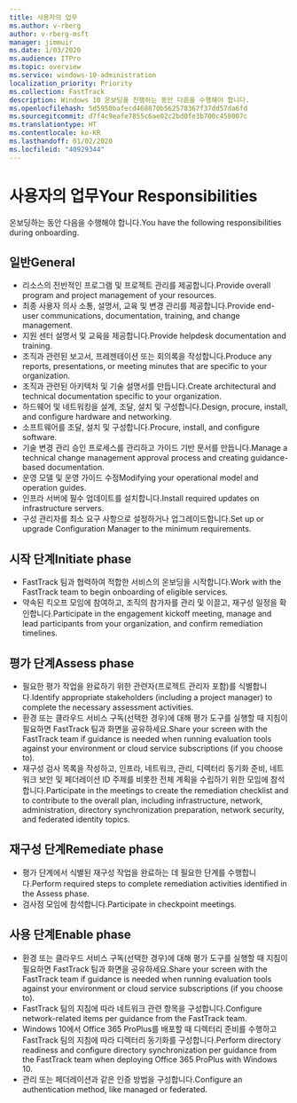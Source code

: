 ```yaml
---
title: 사용자의 업무
ms.author: v-rberg
author: v-rberg-msft
manager: jimmuir
ms.date: 1/03/2020
ms.audience: ITPro
ms.topic: overview
ms.service: windows-10-administration
localization_priority: Priority
ms.collection: FastTrack
description: Windows 10 온보딩을 진행하는 동안 다음을 수행해야 합니다.
ms.openlocfilehash: 5d5950bafecd468870b562578367f37dd57da6fd
ms.sourcegitcommit: d7f4c9eafe7855c6ae02c2bd0fe3b700c458007c
ms.translationtype: HT
ms.contentlocale: ko-KR
ms.lasthandoff: 01/02/2020
ms.locfileid: "40929344"
---
```

# <a name="your-responsibilities"></a><span data-ttu-id="538d5-103">사용자의 업무</span><span class="sxs-lookup"><span data-stu-id="538d5-103">Your Responsibilities</span></span>

<span data-ttu-id="538d5-104">온보딩하는 동안 다음을 수행해야 합니다.</span><span class="sxs-lookup"><span data-stu-id="538d5-104">You have the following responsibilities during onboarding.</span></span>

## <a name="general"></a><span data-ttu-id="538d5-105">일반</span><span class="sxs-lookup"><span data-stu-id="538d5-105">General</span></span>

- <span data-ttu-id="538d5-106">리소스의 전반적인 프로그램 및 프로젝트 관리를 제공합니다.</span><span class="sxs-lookup"><span data-stu-id="538d5-106">Provide overall program and project management of your resources.</span></span>
- <span data-ttu-id="538d5-107">최종 사용자 의사 소통, 설명서, 교육 및 변경 관리를 제공합니다.</span><span class="sxs-lookup"><span data-stu-id="538d5-107">Provide end-user communications, documentation, training, and change management.</span></span>
- <span data-ttu-id="538d5-108">지원 센터 설명서 및 교육을 제공합니다.</span><span class="sxs-lookup"><span data-stu-id="538d5-108">Provide helpdesk documentation and training.</span></span>
- <span data-ttu-id="538d5-109">조직과 관련된 보고서, 프레젠테이션 또는 회의록을 작성합니다.</span><span class="sxs-lookup"><span data-stu-id="538d5-109">Produce any reports, presentations, or meeting minutes that are specific to your organization.</span></span>
- <span data-ttu-id="538d5-110">조직과 관련된 아키텍처 및 기술 설명서를 만듭니다.</span><span class="sxs-lookup"><span data-stu-id="538d5-110">Create architectural and technical documentation specific to your organization.</span></span>
- <span data-ttu-id="538d5-111">하드웨어 및 네트워킹을 설계, 조달, 설치 및 구성합니다.</span><span class="sxs-lookup"><span data-stu-id="538d5-111">Design, procure, install, and configure hardware and networking.</span></span>
- <span data-ttu-id="538d5-112">소프트웨어를 조달, 설치 및 구성합니다.</span><span class="sxs-lookup"><span data-stu-id="538d5-112">Procure, install, and configure software.</span></span>
- <span data-ttu-id="538d5-113">기술 변경 관리 승인 프로세스를 관리하고 가이드 기반 문서를 만듭니다.</span><span class="sxs-lookup"><span data-stu-id="538d5-113">Manage a technical change management approval process and creating guidance-based documentation.</span></span>
- <span data-ttu-id="538d5-114">운영 모델 및 운영 가이드 수정</span><span class="sxs-lookup"><span data-stu-id="538d5-114">Modifying your operational model and operation guides.</span></span>
- <span data-ttu-id="538d5-115">인프라 서버에 필수 업데이트를 설치합니다.</span><span class="sxs-lookup"><span data-stu-id="538d5-115">Install required updates on infrastructure servers.</span></span>
- <span data-ttu-id="538d5-116">구성 관리자를 최소 요구 사항으로 설정하거나 업그레이드합니다.</span><span class="sxs-lookup"><span data-stu-id="538d5-116">Set up or upgrade Configuration Manager to the minimum requirements.</span></span>

## <a name="initiate-phase"></a><span data-ttu-id="538d5-117">시작 단계</span><span class="sxs-lookup"><span data-stu-id="538d5-117">Initiate phase</span></span>

- <span data-ttu-id="538d5-118">FastTrack 팀과 협력하여 적합한 서비스의 온보딩을 시작합니다.</span><span class="sxs-lookup"><span data-stu-id="538d5-118">Work with the FastTrack team to begin onboarding of eligible services.</span></span>
- <span data-ttu-id="538d5-119">약속된 킥오프 모임에 참여하고, 조직의 참가자를 관리 및 이끌고, 재구성 일정을 확인합니다.</span><span class="sxs-lookup"><span data-stu-id="538d5-119">Participate in the engagement kickoff meeting, manage and lead participants from your organization, and confirm remediation timelines.</span></span>

## <a name="assess-phase"></a><span data-ttu-id="538d5-120">평가 단계</span><span class="sxs-lookup"><span data-stu-id="538d5-120">Assess phase</span></span>

- <span data-ttu-id="538d5-121">필요한 평가 작업을 완료하기 위한 관련자(프로젝트 관리자 포함)를 식별합니다.</span><span class="sxs-lookup"><span data-stu-id="538d5-121">Identify appropriate stakeholders (including a project manager) to complete the necessary assessment activities.</span></span>
- <span data-ttu-id="538d5-122">환경 또는 클라우드 서비스 구독(선택한 경우)에 대해 평가 도구를 실행할 때 지침이 필요하면 FastTrack 팀과 화면을 공유하세요.</span><span class="sxs-lookup"><span data-stu-id="538d5-122">Share your screen with the FastTrack team if guidance is needed when running evaluation tools against your environment or cloud service subscriptions (if you choose to).</span></span>
- <span data-ttu-id="538d5-123">재구성 검사 목록을 작성하고, 인프라, 네트워크, 관리, 디렉터리 동기화 준비, 네트워크 보안 및 페더레이션 ID 주제를 비롯한 전체 계획을 수립하기 위한 모임에 참석합니다.</span><span class="sxs-lookup"><span data-stu-id="538d5-123">Participate in the meetings to create the remediation checklist and to contribute to the overall plan, including infrastructure, network, administration, directory synchronization preparation, network security, and federated identity topics.</span></span>

## <a name="remediate-phase"></a><span data-ttu-id="538d5-124">재구성 단계</span><span class="sxs-lookup"><span data-stu-id="538d5-124">Remediate phase</span></span>

- <span data-ttu-id="538d5-125">평가 단계에서 식별된 재구성 작업을 완료하는 데 필요한 단계를 수행합니다.</span><span class="sxs-lookup"><span data-stu-id="538d5-125">Perform required steps to complete remediation activities identified in the Assess phase.</span></span>
- <span data-ttu-id="538d5-126">검사점 모임에 참석합니다.</span><span class="sxs-lookup"><span data-stu-id="538d5-126">Participate in checkpoint meetings.</span></span>

## <a name="enable-phase"></a><span data-ttu-id="538d5-127">사용 단계</span><span class="sxs-lookup"><span data-stu-id="538d5-127">Enable phase</span></span>

- <span data-ttu-id="538d5-128">환경 또는 클라우드 서비스 구독(선택한 경우)에 대해 평가 도구를 실행할 때 지침이 필요하면 FastTrack 팀과 화면을 공유하세요.</span><span class="sxs-lookup"><span data-stu-id="538d5-128">Share your screen with the FastTrack team if guidance is needed when running evaluation tools against your environment or cloud service subscriptions (if you choose to).</span></span>
- <span data-ttu-id="538d5-129">FastTrack 팀의 지침에 따라 네트워크 관련 항목을 구성합니다.</span><span class="sxs-lookup"><span data-stu-id="538d5-129">Configure network-related items per guidance from the FastTrack team.</span></span>
- <span data-ttu-id="538d5-130">Windows 10에서 Office 365 ProPlus를 배포할 때 디렉터리 준비를 수행하고 FastTrack 팀의 지침에 따라 디렉터리 동기화를 구성합니다.</span><span class="sxs-lookup"><span data-stu-id="538d5-130">Perform directory readiness and configure directory synchronization per guidance from the FastTrack team when deploying Office 365 ProPlus with Windows 10.</span></span>
- <span data-ttu-id="538d5-131">관리 또는 페더레이션과 같은 인증 방법을 구성합니다.</span><span class="sxs-lookup"><span data-stu-id="538d5-131">Configure an authentication method, like managed or federated.</span></span>







  

  

 